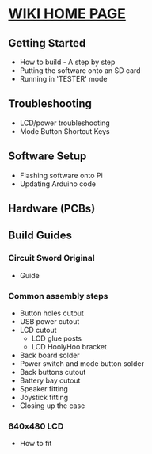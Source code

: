 # [WIKI HOME PAGE](https://github.com/geebles/Circuit-Sword/wiki)
## Getting Started
* How to build - A step by step
* Putting the software onto an SD card
* Running in 'TESTER' mode
## Troubleshooting
* LCD/power troubleshooting
* Mode Button Shortcut Keys
## Software Setup
* Flashing software onto Pi
* Updating Arduino code
## Hardware (PCBs)
## Build Guides
### Circuit Sword Original
* Guide
### Common assembly steps
* Button holes cutout
* USB power cutout
* LCD cutout
  * LCD glue posts
  * LCD HoolyHoo bracket
* Back board solder
* Power switch and mode button solder
* Back buttons cutout
* Battery bay cutout
* Speaker fitting
* Joystick fitting
* Closing up the case
### 640x480 LCD
* How to fit